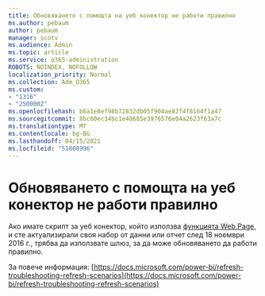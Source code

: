```yaml
---
title: Обновяването с помощта на уеб конектор не работи правилно
ms.author: pebaum
author: pebaum
manager: scotv
ms.audience: Admin
ms.topic: article
ms.service: o365-administration
ROBOTS: NOINDEX, NOFOLLOW
localization_priority: Normal
ms.collection: Adm_O365
ms.custom:
- "1316"
- "2500002"
ms.openlocfilehash: b6a1e8ef98b72832db05f904ae82f4f8164f1a47
ms.sourcegitcommit: 8bc60ec34bc1e40685e3976576e04a2623f63a7c
ms.translationtype: MT
ms.contentlocale: bg-BG
ms.lasthandoff: 04/15/2021
ms.locfileid: "51808996"
---
```

# <a name="refresh-using-web-connector-doesnt-work-properly"></a>Обновяването с помощта на уеб конектор не работи правилно

Ако имате скрипт за уеб конектор, който използва [функцията Web.Page,](https://msdn.microsoft.com/library/mt260924.aspx) и сте актуализирали своя набор от данни или отчет след 18 ноември 2016 г., трябва да използвате шлюз, за да може обновяването да работи правилно.

За повече информация: [https://docs.microsoft.com/power-bi/refresh-troubleshooting-refresh-scenarios](https://docs.microsoft.com/power-bi/refresh-troubleshooting-refresh-scenarios)
